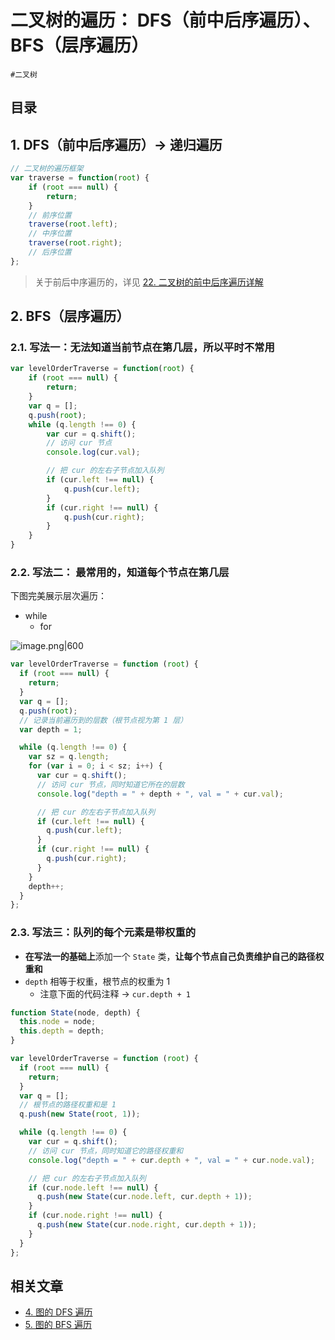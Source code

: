 
# 二叉树的遍历： DFS（前中后序遍历）、BFS（层序遍历）


`#二叉树` 


## 目录
<!-- toc -->
 ## 1. DFS（前中后序遍历）→ 递归遍历 

```javascript hl:6,8,10
// 二叉树的遍历框架
var traverse = function(root) {
    if (root === null) {
        return;
    }
    // 前序位置
    traverse(root.left);
    // 中序位置
    traverse(root.right);
    // 后序位置
};
```

>  关于前后中序遍历的，详见 [22. 二叉树的前中后序遍历详解](/post/VUtBcame.html)

## 2. BFS（层序遍历）

### 2.1. 写法一：无法知道**当前节点在第几层**，所以平时不常用

```javascript
var levelOrderTraverse = function(root) {
    if (root === null) {
        return;
    }
    var q = [];
    q.push(root);
    while (q.length !== 0) {
        var cur = q.shift();
        // 访问 cur 节点
        console.log(cur.val);

        // 把 cur 的左右子节点加入队列
        if (cur.left !== null) {
            q.push(cur.left);
        }
        if (cur.right !== null) {
            q.push(cur.right);
        }
    }
}
```

### 2.2. 写法二： 最常用的，**知道每个节点在第几层**

下图完美展示层次遍历：
- while
	- for

![image.png|600](https://832-1310531898.cos.ap-beijing.myqcloud.com/e80c234bde21ae68b50486fcd25f1061.png)


```javascript hl:25,12
var levelOrderTraverse = function (root) {
  if (root === null) {
    return;
  }
  var q = [];
  q.push(root);
  // 记录当前遍历到的层数（根节点视为第 1 层）
  var depth = 1;

  while (q.length !== 0) {
    var sz = q.length;
    for (var i = 0; i < sz; i++) {
      var cur = q.shift();
      // 访问 cur 节点，同时知道它所在的层数
      console.log("depth = " + depth + ", val = " + cur.val);

      // 把 cur 的左右子节点加入队列
      if (cur.left !== null) {
        q.push(cur.left);
      }
      if (cur.right !== null) {
        q.push(cur.right);
      }
    }
    depth++;
  }
};

```

### 2.3. 写法三：队列的每个元素是**带权重的**

- **在写法一的基础上**添加一个 `State` 类，**让每个节点自己负责维护自己的路径权重和**
- `depth` 相等于权重，根节点的权重为 1
	- 注意下面的代码注释 → `cur.depth + 1` 

```javascript hl:21,24
function State(node, depth) {
  this.node = node;
  this.depth = depth;
}

var levelOrderTraverse = function (root) {
  if (root === null) {
    return;
  }
  var q = [];
  // 根节点的路径权重和是 1
  q.push(new State(root, 1));

  while (q.length !== 0) {
    var cur = q.shift();
    // 访问 cur 节点，同时知道它的路径权重和
    console.log("depth = " + cur.depth + ", val = " + cur.node.val);

    // 把 cur 的左右子节点加入队列
    if (cur.node.left !== null) {
      q.push(new State(cur.node.left, cur.depth + 1));
    }
    if (cur.node.right !== null) {
      q.push(new State(cur.node.right, cur.depth + 1));
    }
  }
};

```


## 相关文章

- [4. 图的 DFS 遍历](/post/R24Kh36B.html)
- [5. 图的 BFS 遍历](/post/nZgL94QR.html)

